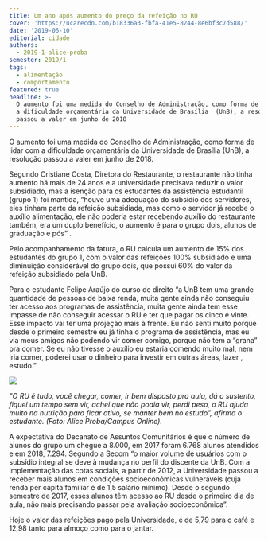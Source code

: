 ```yaml
---
title: Um ano após aumento do preço da refeição no RU
cover: 'https://ucarecdn.com/b18336a3-fbfa-41e5-8244-8e6bf3c7d588/'
date: '2019-06-10'
editorial: cidade
authors:
  - 2019-1-alice-proba
semester: 2019/1
tags:
  - alimentação
  - comportamento
featured: true
headline: >-
  O aumento foi uma medida do Conselho de Administração, como forma de lidar com
  a dificuldade orçamentária da Universidade de Brasília  (UnB), a resolução
  passou a valer em junho de 2018
---
```

O aumento foi uma medida do Conselho de Administração, como forma de lidar com a dificuldade orçamentária da Universidade de Brasília  (UnB), a resolução passou a valer em junho de 2018.

Segundo Cristiane Costa, Diretora do Restaurante, o restaurante não tinha aumento há mais de 24 anos e a universidade precisava reduzir o valor subsidiado, mas a isenção para os estudantes da assistência estudantil (grupo 1) foi  mantida, “houve uma adequação do subsídio dos servidores, eles tinham parte da refeição subsidiada, mas como o servidor já recebe o auxílio alimentação, ele não poderia estar recebendo auxílio do restaurante também, era um duplo benefício, o aumento é para o grupo dois, alunos de graduação e pós” .

Pelo acompanhamento da fatura, o RU calcula um aumento de 15% dos estudantes do grupo 1, com  o valor das refeições 100% subsidiado e uma diminuição considerável do grupo dois,  que possui  60% do valor da refeição subsidiado pela UnB.  

Para o estudante Felipe Araújo do curso de direito “a UnB tem uma grande quantidade de pessoas de baixa renda, muita gente ainda não conseguiu ter acesso aos programas de assistência, muita gente ainda tem esse impasse de não conseguir acessar o RU e ter que pagar os cinco e vinte. Esse impacto vai ter uma projeção mais à frente. Eu não senti muito porque desde o primeiro semestre eu já tinha o programa de assistência, mas eu via meus amigos não podendo vir comer comigo, porque não tem a “grana” pra comer. Se eu não tivesse o auxílio eu estaria comendo muito mal, nem iria comer, poderei usar o dinheiro para investir em outras áreas, lazer , estudo.”

![](https://ucarecdn.com/5087ce32-00c7-4bea-8c70-b51d24d5fb5a/-/crop/774x672/0,239/-/preview/)

_"O RU é tudo, você chegar, comer, ir bem disposto pra aula, dá o sustento, fiquei um tempo sem vir, achei  que não podia vir, perdi peso, o RU ajuda muito na nutrição para ficar ativo, se manter bem no estudo”, afirma o estudante. (Foto: Alice Proba/Campus Online)._ 

A expectativa do Decanato de Assuntos Comunitários é que o número de alunos do grupo um chegue a 8.000, em 2017 foram 6.768 alunos atendidos e em 2018, 7.294. Segundo a Secom  “o maior volume de usuários com o subsídio integral se deve à mudança no perfil do discente da UnB. Com a implementação das cotas sociais, a partir de 2012, a Universidade passou a receber mais alunos em condições socioeconômicas vulneráveis (cuja renda per capita familiar é de 1,5 salário mínimo). Desde o segundo semestre de 2017, esses alunos têm acesso ao RU desde o primeiro dia de aula, não mais precisando passar pela avaliação socioeconômica”.

Hoje o valor das refeições pago pela Universidade, é de 5,79 para o café e 12,98 tanto para almoço como para o jantar.
